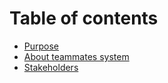 # Table of contents

* [Purpose](README.md)
* [About teammates system](about-teammates-system.md)
* [Stakeholders](stakeholders.md)

